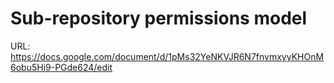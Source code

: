 # Sub-repository permissions model

URL: https://docs.google.com/document/d/1pMs32YeNKVJR6N7fnvmxyyKHOnM6obu5Hi9-PGde624/edit
